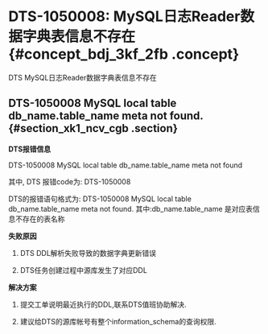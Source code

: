 # DTS-1050008: MySQL日志Reader数据字典表信息不存在 {#concept_bdj_3kf_2fb .concept}

DTS MySQL日志Reader数据字典表信息不存在

## DTS-1050008 MySQL local table db\_name.table\_name meta not found. {#section_xk1_ncv_cgb .section}

**DTS报错信息**

DTS-1050008 MySQL local table db\_name.table\_name meta not found

其中, DTS 报错code为: DTS-1050008

DTS的报错语句格式为: DTS-1050008 MySQL local table db\_name.table\_name meta not found. 其中:db\_name.table\_name 是对应表信息不存在的表名称

**失败原因**

1. DTS DDL解析失败导致的数据字典更新错误

2. DTS任务创建过程中源库发生了对应DDL

**解决方案**

1. 提交工单说明最近执行的DDL,联系DTS值班协助解决.

2. 建议给DTS的源库帐号有整个information\_schema的查询权限.

